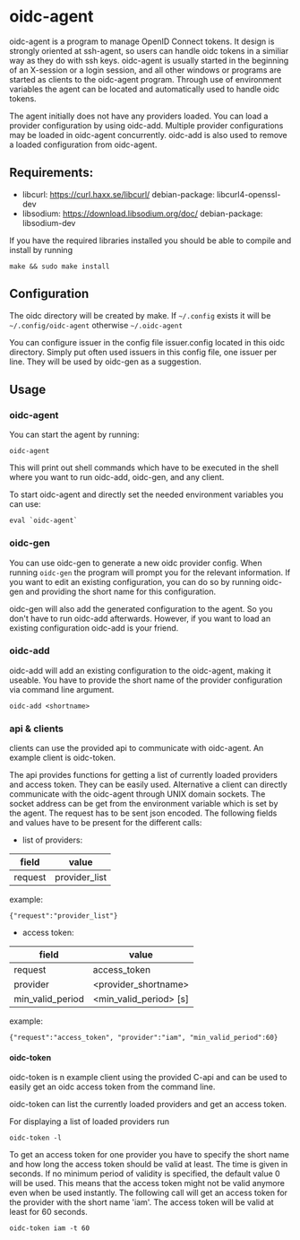 # oidc-agent
oidc-agent is a program to manage OpenID Connect tokens. It design is strongly
oriented at ssh-agent, so users can handle oidc tokens in a similiar way as they
do with ssh keys. oidc-agent is usually started in the beginning of
an X-session or a login session, and all other windows or programs are started as 
clients to the oidc-agent program. Through use of environment variables the agent 
can be located and automatically used to handle oidc tokens.

The agent initially does not have any providers loaded.  You can load a
provider configuration by using oidc-add.  Multiple provider configurations may
be loaded in oidc-agent concurrently.  oidc-add is also used to remove a loaded
configuration from oidc-agent.

## Requirements:
  - libcurl: https://curl.haxx.se/libcurl/ debian-package: libcurl4-openssl-dev
  - libsodium: https://download.libsodium.org/doc/ debian-package:
    libsodium-dev

If you have the required libraries installed you should be able to compile and 
install by running 
```
make && sudo make install
``` 

## Configuration
The oidc directory will be created by make. If ```~/.config``` exists it will be ```~/.config/oidc-agent``` otherwise ```~/.oidc-agent```

You can configure issuer in the config file issuer.config located in this oidc directory. Simply put often used issuers in this config file, one issuer per line. They will be used by oidc-gen as a suggestion. 

## Usage

### oidc-agent
You can start the agent by running:
```
oidc-agent
```
This will print out shell commands which have to be executed in the shell where
you want to run oidc-add, oidc-gen, and any client.

To start oidc-agent and directly set the needed environment variables you can use:
```
eval `oidc-agent`
```

### oidc-gen
You can use oidc-gen to generate a new oidc provider config. When running
```oidc-gen``` the program will prompt you for the relevant
information. 
If you want to edit an existing configuration, you can do so by running oidc-gen
and providing the short name for this configuration.

oidc-gen will also add the generated configuration to the agent. So you don't
have to run oidc-add afterwards. However, if you want to load an existing
configuration oidc-add is your friend.

### oidc-add
oidc-add will add an existing configuration to the oidc-agent, making it useable. You
have to provide the short name of the provider configuration via command line
argument.
```
oidc-add <shortname>
```

### api & clients
clients can use the provided api to communicate with oidc-agent. An example client is
oidc-token. 

The api provides functions for getting a list of currently loaded providers and access token. They can be easily used. Alternative a client can directly communicate with the oidc-agent through UNIX domain sockets. The socket address can be get from the environment variable which is set by the agent. The request has to be sent json encoded.
The following fields and values have to be present for the different calls:

- list of providers:

| field   | value         |
|---------|---------------|
| request | provider_list |

example:
```
{"request":"provider_list"}
```

- access token:

| field            | value                  |
|------------------|------------------------|
| request          | access_token           |
| provider         | <provider_shortname>   |
| min_valid_period | <min_valid_period> [s] |

example:
```
{"request":"access_token", "provider":"iam", "min_valid_period":60}
```

#### oidc-token
oidc-token is n example client using the provided C-api and can be used to easily get an oidc access token from the command line.

oidc-token can list the currently loaded providers and get an access token.

For displaying a list of loaded providers run
```
oidc-token -l
```

To get an access token for one provider you have to specify the short name and
how long the access token should be valid at least. The time is given in
seconds. If no minimum period of validity is specified, the default value 0 will
be used. This means that the access token might not be valid anymore even when
be used instantly. 
The following call will get an access token for the provider with the short name
'iam'. The access token will be valid at least for 60 seconds.
```
oidc-token iam -t 60
```

